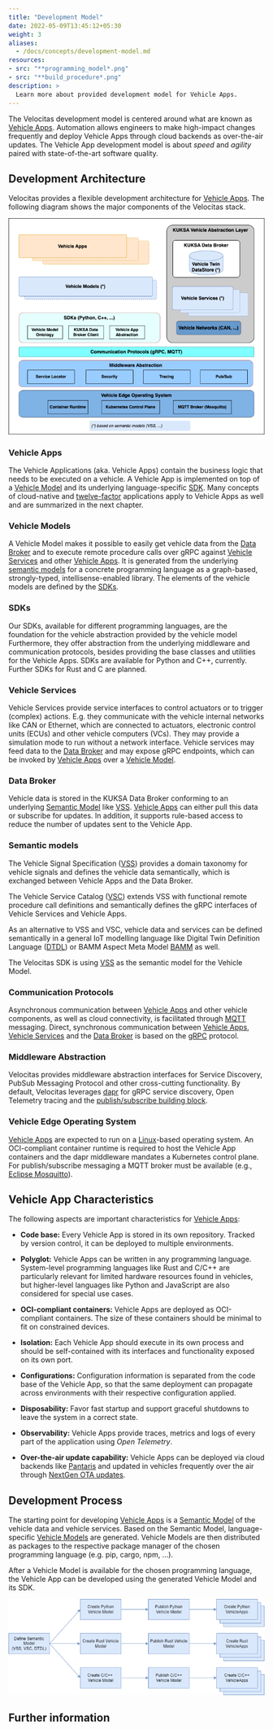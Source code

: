 ```yaml
---
title: "Development Model"
date: 2022-05-09T13:45:12+05:30
weight: 3
aliases:
  - /docs/concepts/development-model.md
resources:
- src: "**programming_model*.png"
- src: "**build_procedure*.png"
description: >
  Learn more about provided development model for Vehicle Apps.
---
```


The Velocitas development model is centered around what are known as [Vehicle Apps](#vehicle-apps). Automation allows engineers to make high-impact changes frequently and deploy Vehicle Apps through cloud backends as over-the-air updates. The Vehicle App development model is about _speed_ and _agility_ paired with state-of-the-art software quality.

## Development Architecture

Velocitas provides a flexible development architecture for [Vehicle Apps](#vehicle-apps). The following diagram shows the major components of the Velocitas stack.

![Programming Model](./programming_model.png)

### Vehicle Apps

The Vehicle Applications (aka. Vehicle Apps) contain the business logic that needs to be executed on a vehicle. A Vehicle App is implemented on top of a [Vehicle Model](#vehicle-models) and its underlying language-specific [SDK](#sdks). Many concepts of cloud-native and [twelve-factor](https://12factor.net/) applications apply to Vehicle Apps as well and are summarized in the next chapter.

### Vehicle Models

A Vehicle Model makes it possible to easily get vehicle data from the [Data Broker](#data-broker) and to execute remote procedure calls over gRPC against [Vehicle Services](#vehicle-services) and other [Vehicle Apps](#vehicle-apps). It is generated from the underlying [semantic models](#semantic-models) for a concrete programming language as a graph-based, strongly-typed, intellisense-enabled library. The elements of the vehicle models are defined by the [SDKs](#sdks).

### SDKs

Our SDKs, available for different programming languages, are the foundation for the vehicle abstraction provided by the vehicle model Furthermore, they offer abstraction from the underlying middleware and communication protocols, besides providing the base classes and utilities for the Vehicle Apps.
SDKs are available for Python and C++, currently. Further SDKs for Rust and C are planned.

### Vehicle Services

Vehicle Services provide service interfaces to control actuators or to trigger (complex) actions. E.g. they communicate with the vehicle internal networks like CAN or Ethernet, which are connected to actuators, electronic control units (ECUs) and other vehicle computers (VCs). They may provide a simulation mode to run without a network interface. Vehicle services may feed data to the [Data Broker](#data-broker) and may expose gRPC endpoints, which can be invoked by [Vehicle Apps](#vehicle-apps) over a [Vehicle Model](#vehicle-models).

### Data Broker

Vehicle data is stored in the KUKSA Data Broker conforming to an underlying [Semantic Model](#semantic-models) like [VSS](https://covesa.github.io/vehicle_signal_specification/). [Vehicle Apps](#vehicle-apps) can either pull this data or subscribe for updates. In addition, it supports rule-based access to reduce the number of updates sent to the Vehicle App.

### Semantic models

The Vehicle Signal Specification ([VSS](https://covesa.github.io/vehicle_signal_specification/)) provides a domain taxonomy for vehicle signals and defines the vehicle data semantically, which is exchanged between Vehicle Apps and the Data Broker.

The Vehicle Service Catalog ([VSC](https://github.com/COVESA/vehicle_service_catalog#vehicle-service-catalog)) extends VSS with functional remote procedure call definitions and semantically defines the gRPC interfaces of Vehicle Services and Vehicle Apps.

As an alternative to VSS and VSC, vehicle data and services can be defined semantically in a general IoT modelling language like Digital Twin Definition Language ([DTDL](https://github.com/Azure/opendigitaltwins-dtdl/blob/master/DTDL/v2/dtdlv2.md)) or BAMM Aspect Meta Model [BAMM](https://github.com/OpenManufacturingPlatform/sds-bamm-aspect-meta-model) as well.

The Velocitas SDK is using [VSS](https://covesa.github.io/vehicle_signal_specification/) as the semantic model for the Vehicle Model.

### Communication Protocols

Asynchronous communication between [Vehicle Apps](#vehicle-apps) and other vehicle components, as well as cloud connectivity, is facilitated through [MQTT](https://mqtt.org/) messaging. Direct, synchronous communication between [Vehicle Apps](#vehicle-apps), [Vehicle Services](#vehicle-services) and the [Data Broker](#data-broker) is based on the [gRPC](https://grpc.io/) protocol.

### Middleware Abstraction

Velocitas provides middleware abstraction interfaces for Service Discovery, PubSub Messaging Protocol and other cross-cutting functionality.
By default, Velocitas leverages [dapr](https://dapr.io) for gRPC service discovery, Open Telemetry tracing and the [publish/subscribe building block](https://docs.dapr.io/developing-applications/building-blocks/pubsub/pubsub-overview/).

### Vehicle Edge Operating System

[Vehicle Apps](#vehicle-apps) are expected to run on a [Linux](https://www.linux.org/)-based operating system. An OCI-compliant container runtime is required to host the Vehicle App containers and the dapr middleware mandates a Kubernetes control plane. For publish/subscribe messaging a MQTT broker must be available (e.g., [Eclipse Mosquitto](https://mosquitto.org/)).

## Vehicle App Characteristics

The following aspects are important characteristics for [Vehicle Apps](#vehicle-apps):

- **Code base:**
  Every Vehicle App is stored in its own repository. Tracked by version control, it can be deployed to multiple environments.

- **Polyglot:**
  Vehicle Apps can be written in any programming language. System-level programming languages like Rust and C/C++ are particularly relevant for limited hardware resources found in vehicles, but higher-level languages like Python and JavaScript are also considered for special use cases.

- **OCI-compliant containers:**
  Vehicle Apps are deployed as OCI-compliant containers. The size of these containers should be minimal to fit on constrained devices.

- **Isolation:**
  Each Vehicle App should execute in its own process and should be self-contained with its interfaces and functionality exposed on its own port.

- **Configurations:**
  Configuration information is separated from the code base of the Vehicle App, so that the same deployment can propagate across environments with their respective configuration applied.

- **Disposability:**
  Favor fast startup and support graceful shutdowns to leave the system in a correct state.

- **Observability:**
  Vehicle Apps provide traces, metrics and logs of every part of the application using _Open Telemetry_.

- **Over-the-air update capability:**
  Vehicle Apps can be deployed via cloud backends like [Pantaris](https://www.etas.com/en/products/pantaris-over-the-air-services.php) and updated in vehicles frequently over the air through [NextGen OTA updates](https://www.etas.com/en/support/webinars-nextgen-ota-updates-empowering-software-defined-vehicles-from-an-end-to-end-perspective.php).

## Development Process

The starting point for developing [Vehicle Apps](#vehicle-apps) is a [Semantic Model](#semantic-models) of the vehicle data and vehicle services. Based on the Semantic Model, language-specific [Vehicle Models](#vehicle-models) are generated. Vehicle Models are then distributed as packages to the respective package manager of the chosen programming language (e.g. pip, cargo, npm, ...).

After a Vehicle Model is available for the chosen programming language, the Vehicle App can be developed using the generated Vehicle Model and its SDK.

![Development Process](./build_procedure.png)

## Further information
